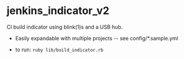 jenkins_indicator_v2
=================

CI build indicator using blink(1)s and a USB hub.

- Easily expandable with multiple projects -- see config/*.sample.yml

- to run: `ruby lib/build_indicator.rb`

